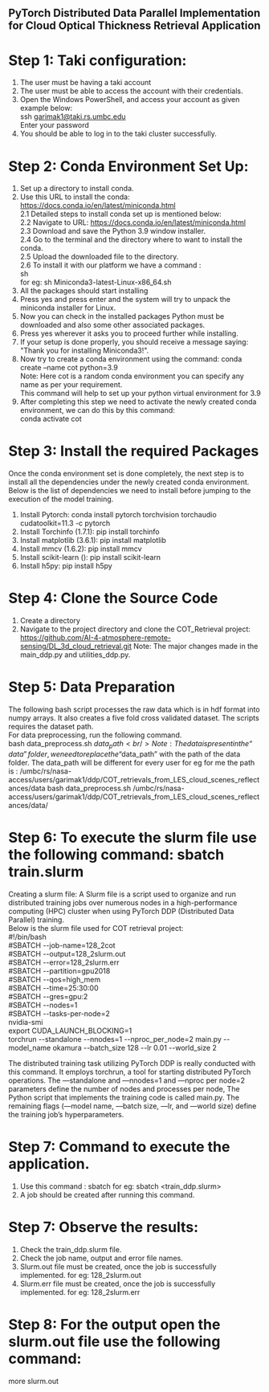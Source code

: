 ## PyTorch Distributed Data Parallel Implementation for Cloud Optical Thickness Retrieval Application

# Step 1: Taki configuration:
1. The user must be having a taki account
2. The user must be able to access the account with their credentials.
3. Open the Windows PowerShell, and access your account as given example below: <br />
    ssh garimak1@taki.rs.umbc.edu <br />
    Enter your password <br />
4. You should be able to log in to the taki cluster successfully.

# Step 2: Conda Environment Set Up:
1. Set up a directory to install conda. <br />
2. Use this URL to install the conda: https://docs.conda.io/en/latest/miniconda.html <br />
    2.1 Detailed steps to install conda set up is mentioned below: <br />
    2.2 Navigate to URL: https://docs.conda.io/en/latest/miniconda.html <br />
    2.3 Download and save the Python 3.9 window installer. <br />
    2.4 Go to the terminal and the directory where to want to install the conda. <br />
    2.5 Upload the downloaded file to the directory. <br />
    2.6 To install it with our platform we have a command : <br />
        sh <filename> <br />
        for eg: sh  Miniconda3-latest-Linux-x86_64.sh <br />
3. All the packages should start installing 
4. Press yes and press enter and the system will try to unpack the miniconda installer for Linux.
5. Now you can check in the installed packages Python must be downloaded and also some other associated packages.
6. Press yes wherever it asks you to proceed further while installing.
7. If your setup is done properly, you should receive a message saying: "Thank you for installing Miniconda3!".
8. Now try to create a conda environment using the command: conda create –name cot python=3.9   <br />
Note: Here cot is a random conda environment you can specify any name as per your requirement.  <br />
      This command will help to set up your python virtual environment for 3.9
9. After completing this step we need to activate the newly created conda environment, we can do this by this command:<br />
    conda activate cot

# Step 3: Install the required Packages
 Once the conda environment set is done completely, the next step is to install all the dependencies under the newly created conda environment. <br />
 Below is the list of dependencies we need to install before jumping to the execution of the model training.
1. Install Pytorch: conda install pytorch torchvision torchaudio cudatoolkit=11.3 -c pytorch
2. Install Torchinfo (1.7.1): pip install torchinfo
3. Install matplotlib (3.6.1): pip install matplotlib
4. Install mmcv (1.6.2): pip install mmcv
5. Install scikit-learn (): pip install scikit-learn
6. Install h5py: pip install h5py

# Step 4: Clone the Source Code
1. Create a directory 
2. Navigate to the project directory and clone the COT_Retrieval project: https://github.com/AI-4-atmosphere-remote-sensing/DL_3d_cloud_retrieval.git
Note: The major changes made in the main_ddp.py and utilities_ddp.py.

# Step 5: Data Preparation
The following bash script processes the raw data which is in hdf format into numpy arrays. It also creates a five fold cross validated dataset. The scripts requires the dataset path. <br />
For data preprocessing, run the following command. <br />
bash data_preprocess.sh $data_path <br />
Note: The data is present in the “data” folder, we need to replace the “$data_path”  with the path of the data folder.
The data_path will be different for every user for eg for me the path is : /umbc/rs/nasa-access/users/garimak1/ddp/COT_retrievals_from_LES_cloud_scenes_reflectances/data
 bash data_preprocess.sh /umbc/rs/nasa-access/users/garimak1/ddp/COT_retrievals_from_LES_cloud_scenes_reflectances/data/

# Step 6: To execute the slurm file use the following command: sbatch train.slurm
Creating a slurm file: A Slurm file is a script used to organize and run distributed training jobs over numerous nodes in a high-performance computing (HPC) cluster when using PyTorch DDP (Distributed Data Parallel) training. <br />
Below is the slurm file used for COT retrieval project: <br />
#!/bin/bash <br />
#SBATCH --job-name=128_2cot  <br />
#SBATCH --output=128_2slurm.out <br />
#SBATCH --error=128_2slurm.err <br />
#SBATCH --partition=gpu2018 <br />
#SBATCH --qos=high_mem <br />
#SBATCH --time=25:30:00  <br />
#SBATCH --gres=gpu:2 <br />
#SBATCH --nodes=1 <br />
#SBATCH --tasks-per-node=2 <br />
nvidia-smi <br />
export CUDA_LAUNCH_BLOCKING=1 <br />
torchrun --standalone --nnodes=1 --nproc_per_node=2 main.py --model_name okamura --batch_size 128 --lr 0.01 --world_size 2 <br />

The distributed training task utilizing PyTorch DDP is really conducted with this command. It employs torchrun, a tool for starting distributed PyTorch operations. The —standalone and —nnodes=1 and —nproc per node=2 parameters define the number of nodes and processes per node, The Python script that implements the training code is called main.py. The remaining flags (—model name, —batch size, —lr, and —world size) define the training job’s hyperparameters.

# Step 7: Command to execute the application.
1. Use this command : sbatch <slurm file>
    for eg: sbatch <train_ddp.slurm>
2. A job should be created after running this command.

# Step 7: Observe the results:
  1. Check the train_ddp.slurm file. <br />
  2. Check the job name, output and error file names.  <br />
  3. Slurm.out file must be created, once the job is successfully implemented. for eg: 128_2slurm.out<br />
  4. Slurm.err file must be created, once the job is successfully implemented. for eg: 128_2slurm.err<br />

# Step 8: For the output open the slurm.out file use the following command:
 more slurm.out
